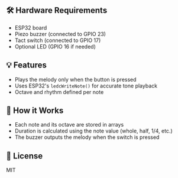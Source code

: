 
## 🛠️ Hardware Requirements
- ESP32 board  
- Piezo buzzer (connected to GPIO 23)  
- Tact switch (connected to GPIO 17)  
- Optional LED (GPIO 16 if needed)

## 💡 Features
- Plays the melody only when the button is pressed
- Uses ESP32's `ledcWriteNote()` for accurate tone playback
- Octave and rhythm defined per note

## 🧠 How it Works
- Each note and its octave are stored in arrays
- Duration is calculated using the note value (whole, half, 1/4, etc.)
- The buzzer outputs the melody when the switch is pressed

## 🔄 License
MIT
